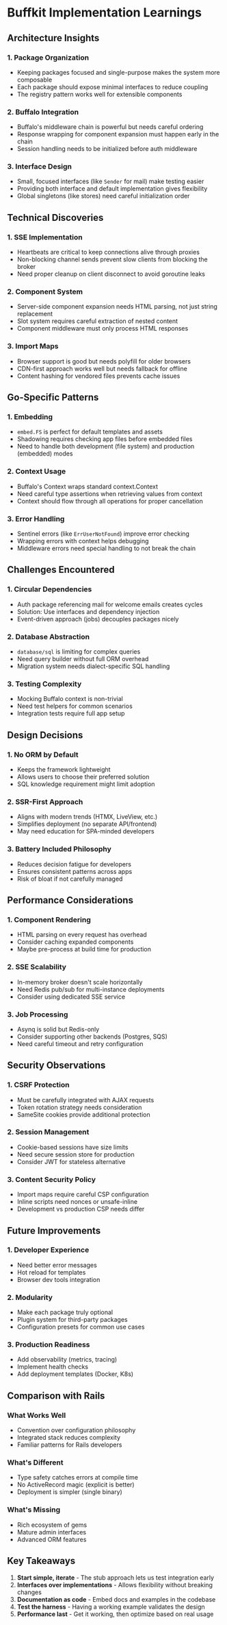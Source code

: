 # Buffkit Implementation Learnings

## Architecture Insights

### 1. Package Organization
- Keeping packages focused and single-purpose makes the system more composable
- Each package should expose minimal interfaces to reduce coupling
- The registry pattern works well for extensible components

### 2. Buffalo Integration
- Buffalo's middleware chain is powerful but needs careful ordering
- Response wrapping for component expansion must happen early in the chain
- Session handling needs to be initialized before auth middleware

### 3. Interface Design
- Small, focused interfaces (like `Sender` for mail) make testing easier
- Providing both interface and default implementation gives flexibility
- Global singletons (like stores) need careful initialization order

## Technical Discoveries

### 1. SSE Implementation
- Heartbeats are critical to keep connections alive through proxies
- Non-blocking channel sends prevent slow clients from blocking the broker
- Need proper cleanup on client disconnect to avoid goroutine leaks

### 2. Component System
- Server-side component expansion needs HTML parsing, not just string replacement
- Slot system requires careful extraction of nested content
- Component middleware must only process HTML responses

### 3. Import Maps
- Browser support is good but needs polyfill for older browsers
- CDN-first approach works well but needs fallback for offline
- Content hashing for vendored files prevents cache issues

## Go-Specific Patterns

### 1. Embedding
- `embed.FS` is perfect for default templates and assets
- Shadowing requires checking app files before embedded files
- Need to handle both development (file system) and production (embedded) modes

### 2. Context Usage
- Buffalo's Context wraps standard context.Context
- Need careful type assertions when retrieving values from context
- Context should flow through all operations for proper cancellation

### 3. Error Handling
- Sentinel errors (like `ErrUserNotFound`) improve error checking
- Wrapping errors with context helps debugging
- Middleware errors need special handling to not break the chain

## Challenges Encountered

### 1. Circular Dependencies
- Auth package referencing mail for welcome emails creates cycles
- Solution: Use interfaces and dependency injection
- Event-driven approach (jobs) decouples packages nicely

### 2. Database Abstraction
- `database/sql` is limiting for complex queries
- Need query builder without full ORM overhead
- Migration system needs dialect-specific SQL handling

### 3. Testing Complexity
- Mocking Buffalo context is non-trivial
- Need test helpers for common scenarios
- Integration tests require full app setup

## Design Decisions

### 1. No ORM by Default
- Keeps the framework lightweight
- Allows users to choose their preferred solution
- SQL knowledge requirement might limit adoption

### 2. SSR-First Approach
- Aligns with modern trends (HTMX, LiveView, etc.)
- Simplifies deployment (no separate API/frontend)
- May need education for SPA-minded developers

### 3. Battery Included Philosophy
- Reduces decision fatigue for developers
- Ensures consistent patterns across apps
- Risk of bloat if not carefully managed

## Performance Considerations

### 1. Component Rendering
- HTML parsing on every request has overhead
- Consider caching expanded components
- Maybe pre-process at build time for production

### 2. SSE Scalability
- In-memory broker doesn't scale horizontally
- Need Redis pub/sub for multi-instance deployments
- Consider using dedicated SSE service

### 3. Job Processing
- Asynq is solid but Redis-only
- Consider supporting other backends (Postgres, SQS)
- Need careful timeout and retry configuration

## Security Observations

### 1. CSRF Protection
- Must be carefully integrated with AJAX requests
- Token rotation strategy needs consideration
- SameSite cookies provide additional protection

### 2. Session Management
- Cookie-based sessions have size limits
- Need secure session store for production
- Consider JWT for stateless alternative

### 3. Content Security Policy
- Import maps require careful CSP configuration
- Inline scripts need nonces or unsafe-inline
- Development vs production CSP needs differ

## Future Improvements

### 1. Developer Experience
- Need better error messages
- Hot reload for templates
- Browser dev tools integration

### 2. Modularity
- Make each package truly optional
- Plugin system for third-party packages
- Configuration presets for common use cases

### 3. Production Readiness
- Add observability (metrics, tracing)
- Implement health checks
- Add deployment templates (Docker, K8s)

## Comparison with Rails

### What Works Well
- Convention over configuration philosophy
- Integrated stack reduces complexity
- Familiar patterns for Rails developers

### What's Different
- Type safety catches errors at compile time
- No ActiveRecord magic (explicit is better)
- Deployment is simpler (single binary)

### What's Missing
- Rich ecosystem of gems
- Mature admin interfaces
- Advanced ORM features

## Key Takeaways

1. **Start simple, iterate** - The stub approach lets us test integration early
2. **Interfaces over implementations** - Allows flexibility without breaking changes
3. **Documentation as code** - Embed docs and examples in the codebase
4. **Test the harness** - Having a working example validates the design
5. **Performance last** - Get it working, then optimize based on real usage